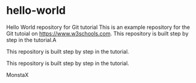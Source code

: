 # hello-world
Hello World repository for Git tutorial
This is an example repository for the Git tutoial on https://www.w3schools.com.
This repository is built step by step in the tutorial.A

This repository is built step by step in the tutorial.

This repository is built step by step in the tutorial.

MonstaX
